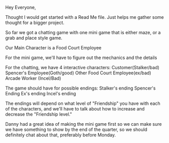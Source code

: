 Hey Everyone,

Thought I would get started with a Read Me file. Just helps me gather some thought for a bigger project.

So far we got a chatting game with one mini game that is either maze, or a grab and place style game.

Our Main Character is a Food Court Employee

For the mini game, we'll have to figure out the mechanics and the details

For the chatting, we have 4 interactive characters:
  Customer(Stalker/bad)
  Spencer's Employee(Goth/good)
  Other Food Court Employee(ex/bad)
  Arcade Worker (Incel/Bad)
  
The game should have for possible endings:
  Stalker's ending
  Spencer's Ending
  Ex's ending
  Incel's ending
  
The endings will depend on what level of "Friendship" you have with each of the characters, and we'll have to talk about how to increase and decrease the "Friendship level."

Danny had a great idea of making the mini game first so we can make sure we have something to show by the end of the quarter, so we should definitely chat about that, preferably before Monday.